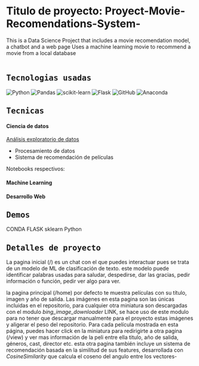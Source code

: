 <h1> Titulo de proyecto: Proyect-Movie-Recomendations-System- </h1>
This is a Data Science Project that includes a movie recomendation model, a chatbot and a web page
Uses a machine learning movie to recommend a movie from a local database
<br></br>

<samp>
  <h2>
    Tecnologias usadas
  </h2>
</samp>

![Python](https://img.shields.io/badge/python-3670A0?style=for-the-badge&logo=python&logoColor=ffdd54) ![Pandas](https://img.shields.io/badge/pandas-%23150458.svg?style=for-the-badge&logo=pandas&logoColor=white) ![scikit-learn](https://img.shields.io/badge/scikit--learn-%23F7931E.svg?style=for-the-badge&logo=scikit-learn&logoColor=white) ![Flask](	https://img.shields.io/badge/Flask-000000?style=for-the-badge&logo=flask&logoColor=white) ![GitHub](https://img.shields.io/badge/github-%23121011.svg?style=for-the-badge&logo=github&logoColor=white) ![Anaconda](https://img.shields.io/badge/Anaconda-%2344A833.svg?style=for-the-badge&logo=anaconda&logoColor=white)





<samp>
  <h2>
    Tecnicas
  </h2>
</samp>
<h4> Ciencia de datos </h4> 
    
<a href="Proyect-Movie-Recomendations-System-/recomendation_model/notebooks/EDA_1.ipynb"> Análisis exploratorio de datos </a>    
* Procesamiento de datos
* Sistema de recomendación de películas    

Notebooks respectivos: 

<h4> Machine Learning </h4>

<h4> Desarrollo Web </h4>
 
    
    
    

 

<samp>
  <h2>
    Demos
  </h2>
</samp>
    <p> CONDA
FLASK 
sklearn
Python </p>

<samp>
  <h2>
    Detalles de proyecto
  </h2>
</samp>
    <p>
        
La pagina inicial (/) es un chat con el que puedes interactuar pues se trata de un modelo de ML de clasificación de texto. este modelo puede identificar palabras usadas para saludar, despedirse, dar las gracias, pedir información o función, pedir ver algo para ver. 

la pagina principal (/home) por defecto te muestra películas con su título, imagen y año de salida. Las imágenes en esta pagina son las únicas incluidas en el repositorio, para cualquier otra miniatura son descargadas con el modulo *bing_image_downloader* LINK, se hace uso de este modulo para no tener que descargar manualmente para el proyecto estas imágenes y  aligerar el peso del repositorio.
Para cada película mostrada en esta página, puedes hacer click en la miniatura para redirigirte a otra pagina (/view) y ver mas información de la peli entre ella titulo, año de salida, géneros, cast, director etc. esta otra pagina también incluye un sistema de recomendación basada en la similitud de sus features, desarrollada con *CosineSimilarity* que calcula el coseno del angulo entre los vectores- 
    </p>